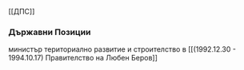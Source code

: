 [[ДПС]]

### Държавни Позиции
министър териториално развитие и строителство в [[(1992.12.30 - 1994.10.17) Правителство на Любен Беров]]